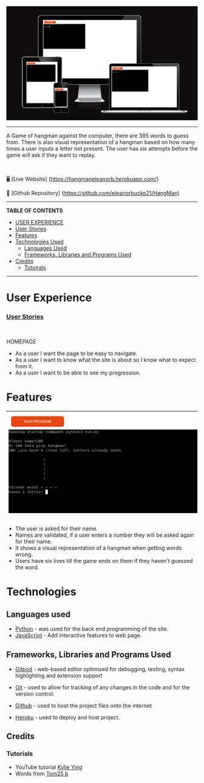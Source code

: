 <img src="markdown-demo/AmIResponsive.png"/>

---

A Game of hangman against the computer, there are 385 words to guess from. There is also visual representation of a hangman based on how many times a user inputs a letter not present. The user has six attempts before the game will ask if they want to replay.  

<br>

:desktop_computer: [Live Website] (https://hangmaneleanorb.herokuapp.com/)

:open_file_folder: [Github Repository] (https://github.com/eleanorbucke21/HangMan)

---

**TABLE OF CONTENTS**
* [USER EXPERIENCE](#user-experience)
* [User Stories](#user-stories)
* [Features](#features)
* [Technologies Used](#technologies-used)
    * [Languages Used](#languages-used)
    * [Frameworks, Libraries and Programs Used](#Frameworks-Libraries-and-Programs-Used)
* [Credits](#credits)
    * [Tutoirals](#tutorials)


---
# User Experience

### <u>User Stories</u>
<br>

HOMEPAGE

* As a user I want the page to be easy to navigate.
* As a user I want to know what the site is about so I know what to expect from it.
* As a user I want to be able to see my progression.

# Features

<img src='markdown-demo/Terminal.png'/>

## 
* The user is asked for their name.
* Names are validated, if a user enters a number they will be asked again for their name.
* It shows a visual representation of a hangman when getting words wrong.
* Users have six lives till the game ends on them if they haven't guessed the word.

# Technologies
## Languages used
- [Python](https://en.wikipedia.org/wiki/Python_(programming_language)) - was used for the back end programming of the site.
- [JavaScript](https://en.wikipedia.org/wiki/JavaScript) - Add interactive features to web page.

## Frameworks, Libraries and Programs Used
- [Gitpod](https://gitpod.io/) - web-based editor optimised for debugging, testing, syntax highlighting and extension support

- [Git](https://git-scm.com/) - used to allow for tracking of any changes in the code and for the version control.

- [Github](https://github.com/) - used to host the project files onto the internet

- [Heroku](https://www.heroku.com/) - used to deploy and host project.
## Credits 
### Tutorials
* YouTube tutorial [Kylie Ying](https://www.youtube.com/watch?v=cJJTnI22IF8&list=PLqoebFJFAtg940mqPamWw4_ndWbnfqFqh)
* Words from [Tom25 b](https://github.com/Tom25/Hangman/blob/master/wordlist.txt)
